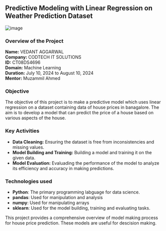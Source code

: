 ## Predictive Modeling with Linear Regression on Weather Prediction Dataset

![image](https://github.com/user-attachments/assets/777a24d8-7f00-4664-8874-d5c61c118c99)


### Overview of the Project

**Name:** VEDANT AGGARWAL <br>
**Company:** CODTECH IT SOLUTIONS <br>
**ID:** CT08DS4696 <br>
**Domain:** Machine Learning <br>
**Duration:** July 10, 2024 to August 10, 2024 <br>
**Mentor:** Muzammil Ahmed

### Objective

The objective of this project is to make a predictive model which uses linear regression on a dataset containing data of house prices in banagalore. The aim is to develop a model that can predict the price of a house based on various aspects of the house.

### Key Activities

- **Data Cleaning:** Ensuring the dataset is free from inconsistencies and missing values.
- **Model Building and Training:** Building a model and training it on the given data.
- **Model Evaluation:** Evaluading the performance of the model to analyze its efficiency and accuracy in making predictions.

### Technologies used
- **Python**: The primary programming labguage for data science.
- **pandas**: Used for manipulation and analysis
- **numpy**: Used for manipulating arrays
- **sklearn**: Used for the model building, training and evaluating tasks.

This project provides a comprehensive overview of model making process for house price prediction. These models are useful for descision making.
